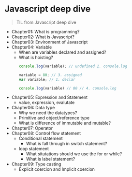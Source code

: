 # Javascript deep dive
> TIL from Javascript deep dive



- Chapter01: What is programming?
- Chapter02: What is Javascript?
- Chapter03: Environment of Javascript
- Chapter04: Variable
  - When are variables declared and assigned?
  - What is hoisting?
    ```javascript
    console.log(variable); // undefined 2. console.log

    variable = 80; // 3. assigned
    var variable; // 1. declar

    console.log(variable) // 80 // 4. console.log
    ```
- Chapter05: Expression and Statement
  - value, expression, evalutate
- Chapter06: Data type
  - Why we need the datatypes?
  - Primitive and object/reference type
  - What is difference of immutable and mutable?
- Chapter07: Operator
- Chapter08: Control flow statement
  - Conditional statement
    - What is fall through in switch statement?
  - loop statement
    - What situtations should we use the for or while?
    - What is label statement?
- Chapter09: Type casting
  - Explicit coercion and Implicit coercion

